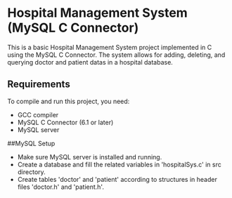 
# Hospital Management System (MySQL C Connector)

This is a basic Hospital Management System project implemented in C using the MySQL C Connector. The system allows for adding, deleting, and querying doctor and patient datas in a hospital database.

## Requirements

To compile and run this project, you need:

- GCC compiler
- MySQL C Connector (6.1 or later)
- MySQL server

##MySQL Setup

- Make sure MySQL server is installed and running.
- Create a database and fill the related variables in 'hospitalSys.c' in src directory.
- Create tables 'doctor' and 'patient' according to structures in header files 'doctor.h' and 'patient.h'.

 


